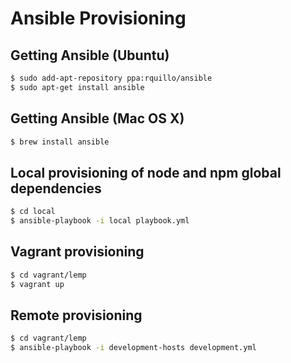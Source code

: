 Ansible Provisioning
==============================

Getting Ansible (Ubuntu)
------------
``` bash
$ sudo add-apt-repository ppa:rquillo/ansible
$ sudo apt-get install ansible
```

Getting Ansible (Mac OS X)
------------
``` bash
$ brew install ansible
```

Local provisioning of node and npm global dependencies
------------
``` bash
$ cd local
$ ansible-playbook -i local playbook.yml
```

Vagrant provisioning
------------
``` bash
$ cd vagrant/lemp
$ vagrant up
```

Remote provisioning
------------
``` bash
$ cd vagrant/lemp
$ ansible-playbook -i development-hosts development.yml
```
